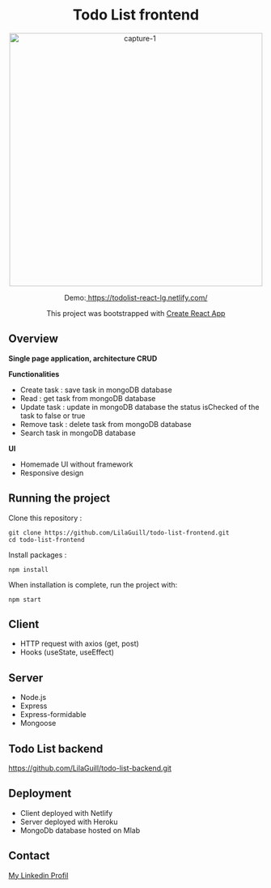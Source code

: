 <h1 align="center">Todo List frontend</h1>

<p align="center">
  <img width="500" src="https://github.com/LilaGuill/react-todo-list/blob/master/public/Kapture.gif" alt="capture-1">
</p>

<p align="center">
  Demo:<a href="https://todolist-react-lg.netlify.com/" target="_blank"> https://todolist-react-lg.netlify.com/</a>
</p>
<p align="center">
 This project was bootstrapped with <a href=https://github.com/facebook/create-react-app. target="_blank">Create React App</a>
</p>

## Overview

**Single page application, architecture CRUD**

**Functionalities**

- Create task : save task in mongoDB database
- Read : get task from mongoDB database
- Update task : update in mongoDB database the status isChecked of the task to false or true
- Remove task : delete task from mongoDB database
- Search task in mongoDB database

**UI**

- Homemade UI without framework
- Responsive design

## Running the project

Clone this repository :

```
git clone https://github.com/LilaGuill/todo-list-frontend.git
cd todo-list-frontend
```

Install packages :

```
npm install
```

When installation is complete, run the project with:

```
npm start
```

## Client

- HTTP request with axios (get, post)
- Hooks (useState, useEffect)

## Server

- Node.js
- Express
- Express-formidable
- Mongoose

## Todo List backend

<a href="https://github.com/LilaGuill/todo-list-backend.git">https://github.com/LilaGuill/todo-list-backend.git</a>

## Deployment

- Client deployed with Netlify
- Server deployed with Heroku
- MongoDb database hosted on Mlab

## Contact

<a href="https://www.linkedin.com/in/lila-guillermic-66542476/" target="_blank">My Linkedin Profil</a>

